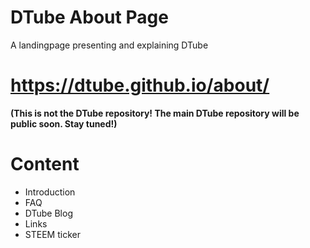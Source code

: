 # DTube About Page

A landingpage presenting and explaining DTube

# https://dtube.github.io/about/

**(This is not the DTube repository! The main DTube repository will be public soon. Stay tuned!)**

# Content
- Introduction
- FAQ
- DTube Blog
- Links
- STEEM ticker

